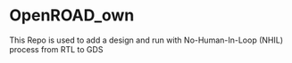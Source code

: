 # OpenROAD_own
This Repo is used to add a design and run with No-Human-In-Loop (NHIL) process from RTL to GDS
